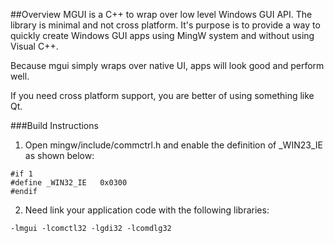 ##Overview
MGUI is a C++ to wrap over low level Windows GUI API. The library is minimal
and not cross platform. It's purpose is to provide a way to quickly
create Windows GUI apps using MingW system and without using Visual C++.

Because mgui simply wraps over native UI, apps will look good and perform well.

If you need cross platform support, you are better of using something like
Qt.

###Build Instructions
1. Open mingw/include/commctrl.h and enable the definition of
_WIN23_IE as shown below:

```
#if 1
#define _WIN32_IE	0x0300
#endif
```

2. Need link your application code with the following libraries:

```
-lmgui -lcomctl32 -lgdi32 -lcomdlg32
```
